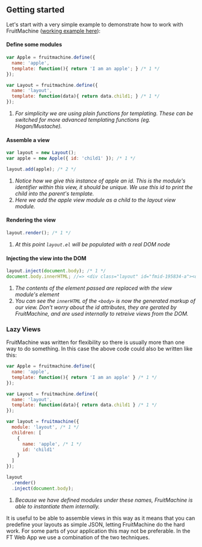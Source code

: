 ## Getting started

Let's start with a very simple example to demonstrate how to work with FruitMachine ([working example here](http://ftlabs.github.io/fruitmachine/examples/getting-started)):

#### Define some modules

```js
var Apple = fruitmachine.define({
  name: 'apple',
  template: function(){ return 'I am an apple'; } /* 1 */
});

var Layout = fruitmachine.define({
  name: 'layout',
  template: function(data){ return data.child1; } /* 1 */
});
```

1. *For simplicity we are using plain functions for templating. These can be switched for more advanced templating functions (eg. Hogan/Mustache).*

#### Assemble a view

```js
var layout = new Layout();
var apple = new Apple({ id: 'child1' }); /* 1 */

layout.add(apple); /* 2 */
```

1. *Notice how we give this instance of apple an id. This is the module's identifier within this view, it should be unique. We use this id to print the child into the parent's template.*
2. *Here we add the apple view module as a child to the layout view module.*

#### Rendering the view

```js
layout.render(); /* 1 */
```

1. *At this point `layout.el` will be populated with a real DOM node*

#### Injecting the view into the DOM

```js
layout.inject(document.body); /* 1 */
document.body.innerHTML; //=> <div class="layout" id="fmid-195834-a"><div class="apple" id="fmid-243252-a">I am an apple</div></div> /* 2 */
```

1. *The contents of the element passed are replaced with the view module's element*
2. *You can see the `innerHTML` of the `<body>` is now the generated markup of our view. Don't worry about the id attributes, they are gerated by FruitMachine, and are used internally to retreive views from the DOM.*

### Lazy Views

FruitMachine was written for flexibility so there is usually more than one way to do something. In this case the above code could also be written like this:

```js
var Apple = fruitmachine.define({
  name: 'apple',
  template: function(){ return 'I am an apple' } /* 1 */
});

var Layout = fruitmachine.define({
  name: 'layout',
  template: function(data){ return data.child1 } /* 1 */
});
```


```js
var layout = fruitmachine({
  module: 'layout', /* 1 */
  children: [
    {
      name: 'apple', /* 1 */
      id: 'child1'
    }
  ]
});

layout
  .render()
  .inject(document.body);
```

1. *Because we have defined modules under these names, FruitMachine is able to instantiate them internally.*

It is useful to be able to assemble views in this way as it means that you can predefine your layouts as simple JSON, letting FruitMachine do the hard work. For some parts of your application this may not be preferable. In the FT Web App we use a combination of the two techniques.
